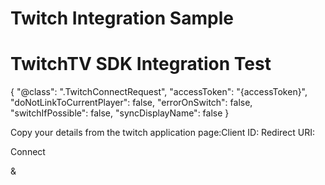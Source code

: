 # Twitch Integration Sample

# TwitchTV SDK Integration Test

{ "@class": ".TwitchConnectRequest", "accessToken": "{accessToken}", "doNotLinkToCurrentPlayer": false, "errorOnSwitch": false, "switchIfPossible": false, "syncDisplayName": false }

Copy your details from the twitch application page:Client ID: Redirect URI:

Connect

&
